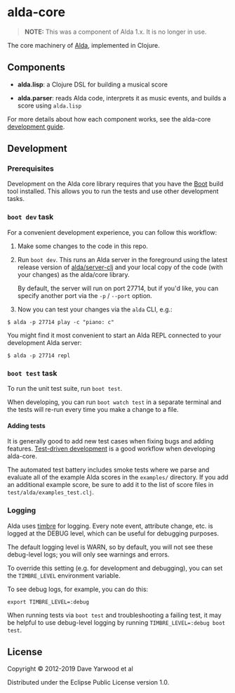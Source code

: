 # alda-core

> **NOTE:** This was a component of Alda 1.x. It is no longer in use.

The core machinery of [Alda](https://github.com/alda-lang/alda), implemented in Clojure.

## Components

* **alda.lisp**: a Clojure DSL for building a musical score

* **alda.parser**: reads Alda code, interprets it as music events, and builds a score using  `alda.lisp`

For more details about how each component works, see the alda-core [development guide](doc/development-guide.md).

## Development

### Prerequisites

Development on the Alda core library requires that you have the [Boot](http://boot-clj.com) build tool installed. This allows you to run the tests and use other development tasks.

### `boot dev` task

For a convenient development experience, you can follow this workflow:

1. Make some changes to the code in this repo.

2. Run `boot dev`. This runs an Alda server in the foreground using the latest
   release version of
   [alda/server-clj](https://github.com/alda-lang/alda-server-clj) and your
   local copy of the code (with your changes) as the alda/core library.

   By default, the server will run on port 27714, but if you'd like, you can
   specify another port via the `-p` / `--port` option.

3. Now you can test your changes via the `alda` CLI, e.g.:

  ```shell
  $ alda -p 27714 play -c "piano: c"
  ```

  You might find it most convenient to start an Alda REPL connected to your
  development Alda server:

  ```shell
  $ alda -p 27714 repl
  ```

### `boot test` task

To run the unit test suite, run `boot test`.

When developing, you can run `boot watch test` in a separate terminal and the
tests will re-run every time you make a change to a file.

#### Adding tests

It is generally good to add new test cases when fixing bugs and adding features. [Test-driven development](https://en.wikipedia.org/wiki/Test-driven_development) is a good workflow when developing alda-core.

The automated test battery includes smoke tests where we parse and evaluate all of the example Alda scores in the `examples/` directory. If you add an additional example score, be sure to add it to the list of score files in `test/alda/examples_test.clj`.

### Logging

Alda uses [timbre](https://github.com/ptaoussanis/timbre) for logging. Every note event, attribute change, etc. is logged at the DEBUG level, which can be useful for debugging purposes.

The default logging level is WARN, so by default, you will not see these debug-level logs; you will only see warnings and errors.

To override this setting (e.g. for development and debugging), you can set the `TIMBRE_LEVEL` environment variable.

To see debug logs, for example, you can do this:

    export TIMBRE_LEVEL=:debug

When running tests via `boot test` and troubleshooting a failing test, it may be helpful to use debug-level logging by running `TIMBRE_LEVEL=:debug boot test`.

## License

Copyright © 2012-2019 Dave Yarwood et al

Distributed under the Eclipse Public License version 1.0.
